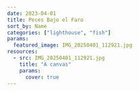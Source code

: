 ```yaml
---
date: 2023-04-01
title: Peces Bajo el Faro
sort_by: Name
categories: ["lighthouse", "fish"]
params:
  featured_image: IMG_20250401_112921.jpg
resources:
  - src: IMG_20250401_112921.jpg
    title: "A canvas"
    params:
      cover: true
---
```

